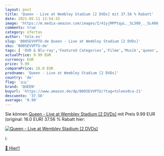 ```yaml
---
layout: post
title: 'Queen - Live at Wembley Stadium [2 DVDs] mit 37.56 % Rabatt'
date: 2021-05-11 13:54:33
image: 'https://m.media-amazon.com/images/I/41yjMPPtqyL._SL500_._SL400_.jpg'
comments: true
category: ofertas
author: 'tole.es'
slug: 'B005EVVPTU-de Queen - Live at Wembley Stadium [2 DVDs]'
sku: 'B005EVVPTU-de'
tags: [ 'DVD & Blu-ray','Featured Categories','Filme','Musik','queen', ]
actualPrice: 9.99 EUR
currency: EUR
price: 9.99
comparePrice: 16.0 EUR
prodname: 'Queen - Live at Wembley Stadium [2 DVDs]'
country: 'de'
flag: '🇩🇪'
brand: 'QUEEN'
buyurl: 'https://www.amazon.de/dp/B005EVVPTU/?tag=tolees0ca-21'
descuento: '37.56'
average: '9.99'
---
```


Sie können [Queen - Live at Wembley Stadium [2 DVDs]](https://www.amazon.de/dp/B005EVVPTU/?tag=tolees0ca-21) mit Preis 9.99 EUR (original: 16.0 EUR) 37.56 % Rabatt hier:

[![Queen - Live at Wembley Stadium [2 DVDs]](https://m.media-amazon.com/images/I/41yjMPPtqyL._SL500_._SL400_.jpg)](https://www.amazon.de/dp/B005EVVPTU/?tag=tolees0ca-21)

ℹ️:


[🛒 Hier!!](https://www.amazon.de/dp/B005EVVPTU/?tag=tolees0ca-21)
